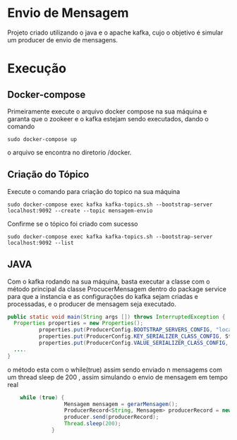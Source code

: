 # Envio de Mensagem

Projeto criado utilizando o java e o apache kafka, cujo o objetivo é simular um producer de envio de mensagens.


# Execução

## Docker-compose

Primeiramente execute o arquivo docker compose na sua máquina e garanta que o zookeer e o kafka estejam sendo executados, dando o comando 

```docker
sudo docker-compose up
```
o arquivo se encontra no diretorio /docker.

## Criação do Tópico

Execute o comando para criação do topico na sua máquina

```docker
sudo docker-compose exec kafka kafka-topics.sh --bootstrap-server localhost:9092 --create --topic mensagem-envio
```

Confirme se o tópico foi criado com sucesso

```docker
sudo docker-compose exec kafka kafka-topics.sh --bootstrap-server localhost:9092 --list
```
## JAVA
Com o kafka rodando na sua máquina, basta executar a classe com o método principal da classe ProcucerMensagem dentro do package service para que a instancia e as configurações do kafka sejam criadas e processadas, e o producer de mensagem seja executado.

```Java
public static void main(String args []) throws InterruptedException {
  Properties properties = new Properties();
          properties.put(ProducerConfig.BOOTSTRAP_SERVERS_CONFIG, "localhost:9092");
          properties.put(ProducerConfig.KEY_SERIALIZER_CLASS_CONFIG, StringSerializer.class.getName());
          properties.put(ProducerConfig.VALUE_SERIALIZER_CLASS_CONFIG, MensagemSerializer.class.getName());
  ....
}
```
o método esta com o while(true) assim sendo enviado n mensagems com um thread sleep de 200 , assim simulando o envio de mensagem em tempo real
```Java
    while (true) {
                  Mensagem mensagem = gerarMensagem();
                  ProducerRecord<String, Mensagem> producerRecord = new ProducerRecord<String, Mensagem>("mensagem-envio", mensagem);
                  producer.send(producerRecord);
                  Thread.sleep(200);
              }
```

